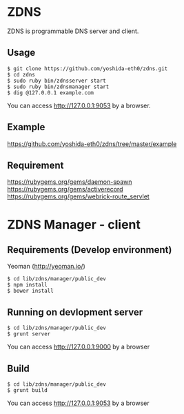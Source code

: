 # ZDNS

ZDNS is programmable DNS server and client.  

## Usage

    $ git clone https://github.com/yoshida-eth0/zdns.git
    $ cd zdns
    $ sudo ruby bin/zdnsserver start
    $ sudo ruby bin/zdnsmanager start
    $ dig @127.0.0.1 example.com

You can access http://127.0.0.1:9053 by a browser.  

## Example

https://github.com/yoshida-eth0/zdns/tree/master/example  

## Requirement

https://rubygems.org/gems/daemon-spawn  
https://rubygems.org/gems/activerecord  
https://rubygems.org/gems/webrick-route_servlet  


# ZDNS Manager - client

## Requirements (Develop environment)

Yeoman (http://yeoman.io/)

    $ cd lib/zdns/manager/public_dev
    $ npm install
    $ bower install

## Running on devlopment server

    $ cd lib/zdns/manager/public_dev
    $ grunt server

You can access http://127.0.0.1:9000 by a browser

## Build

    $ cd lib/zdns/manager/public_dev
    $ grunt build

You can access http://127.0.0.1:9053 by a browser